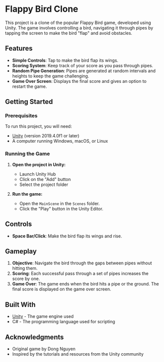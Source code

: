 # Flappy Bird Clone

This project is a clone of the popular Flappy Bird game, developed using Unity. The game involves controlling a bird, navigating it through pipes by tapping the screen to make the bird "flap" and avoid obstacles.

## Features

* **Simple Controls**: Tap to make the bird flap its wings.
* **Scoring System**: Keep track of your score as you pass through pipes.
* **Random Pipe Generation**: Pipes are generated at random intervals and heights to keep the game challenging.
* **Game Over Screen**: Displays the final score and gives an option to restart the game.

## Getting Started

### Prerequisites

To run this project, you will need:

* [Unity](https://unity.com/get-unity/download) (version 2019.4.0f1 or later)
* A computer running Windows, macOS, or Linux

### Running the Game

1. **Open the project in Unity:**
   * Launch Unity Hub
   * Click on the "Add" button
   * Select the project folder

2. **Run the game:**
   * Open the `MainScene` in the `Scenes` folder.
   * Click the "Play" button in the Unity Editor.

## Controls

* **Space Bar/Click**: Make the bird flap its wings and rise.

## Gameplay

1. **Objective**: Navigate the bird through the gaps between pipes without hitting them.
2. **Scoring**: Each successful pass through a set of pipes increases the score by one.
3. **Game Over**: The game ends when the bird hits a pipe or the ground. The final score is displayed on the game over screen.

## Built With

* [Unity](https://unity.com/) - The game engine used
* C# - The programming language used for scripting

## Acknowledgments

* Original game by Dong Nguyen
* Inspired by the tutorials and resources from the Unity community

